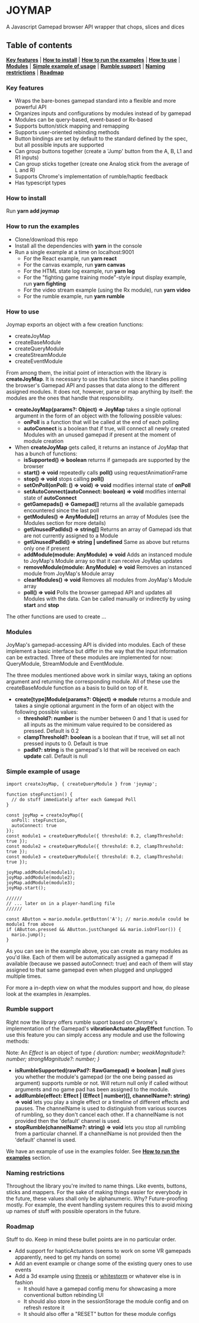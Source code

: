 # JOYMAP

A Javascript Gamepad browser API wrapper that chops, slices and dices

## Table of contents

**[Key features](#key-features)** |
**[How to install](#how-to-install)** |
**[How to run the examples](#how-to-run-the-examples)** |
**[How to use](#how-to-use)** |
**[Modules](#modules)** |
**[Simple example of usage](#simple-example-of-usage)** |
**[Rumble support](#rumble-support)** |
**[Naming restrictions](#naming-restrictions)** |
**[Roadmap](#roadmap)**

### Key features

* Wraps the bare-bones gamepad standard into a flexible and more powerful API
* Organizes inputs and configurations by modules instead of by gamepad
* Modules can be query-based, event-based or Rx-based
* Supports button/stick mapping and remapping
* Supports user-oriented rebinding methods
* Button bindings are set by default to the standard defined by the spec, but all possible inputs are supported
* Can group buttons together (create a 'Jump' button from the A, B, L1 and R1 inputs)
* Can group sticks together (create one Analog stick from the average of L and R)
* Supports Chrome's implementation of rumble/haptic feedback
* Has typescript types

### How to install

Run **yarn add joymap**

### How to run the examples

* Clone/download this repo
* Install all the dependencies with **yarn** in the console
* Run a single example at a time on localhost:9001
  * For the React example, run **yarn react**
  * For the canvas example, run **yarn canvas**
  * For the HTML state log example, run **yarn log**
  * For the "fighting game training mode"-style input display example, run **yarn fighting**
  * For the video stream example (using the Rx module), run **yarn video**
  * For the rumble example, run **yarn rumble**

### How to use

Joymap exports an object with a few creation functions:

* createJoyMap
* createBaseModule
* createQueryModule
* createStreamModule
* createEventModule

From among them, the initial point of interaction with the library is **createJoyMap**. It is necessary to use this function since it handles polling the browser's Gamepad API and passes that data along to the different assigned modules. It does not, however, parse or map anything by itself: the modules are the ones that handle that responsibility.

* **createJoyMap(params?: Object) => JoyMap** takes a single optional argument in the form of an object with the following possible values:
  * **onPoll** is a function that will be called at the end of each polling
  * **autoConnect** is a boolean that if true, will connect all newly created Modules with an unused gamepad if present at the moment of module creation
* When **createJoyMap** gets called, it returns an instance of JoyMap that has a bunch of functions:
  * **isSupported() => boolean** returns if gamepads are supported by the browser
  * **start() => void** repeatedly calls **poll()** using requestAnimationFrame
  * **stop() => void** stops calling **poll()**
  * **setOnPoll(onPoll: () => void) => void** modifies internal state of **onPoll**
  * **setAutoConnect(autoConnect: boolean) => void** modifies internal state of **autoConnect**
  * **getGamepads() => Gamepad[]** returns all the available gamepads encountered since the last poll
  * **getModules() => AnyModule[]** returns an array of Modules (see the Modules section for more details)
  * **getUnusedPadIds() => string[]** Returns an array of Gamepad ids that are not currently assigned to a Module
  * **getUnusedPadId() => string | undefined** Same as above but returns only one if present
  * **addModule(module: AnyModule) => void** Adds an instanced module to JoyMap's Module array so that it can receive JoyMap updates
  * **removeModule(module: AnyModule) => void** Removes an instanced module from JoyMap's Module array
  * **clearModules() => void** Removes all modules from JoyMap's Module array
  * **poll() => void** Polls the browser gamepad API and updates all Modules with the data. Can be called manually or indirectly by using **start** and **stop**

The other functions are used to create ...

### Modules

JoyMap's gamepad-accessing API is divided into modules. Each of these implement a basic interface but differ in the way that the input information can be extracted. Three of these modules are implemented for now: QueryModule, StreamModule and EventModule.

The three modules mentioned above work in similar ways, taking an options argument and returning the corresponding module. All of these use the createBaseModule function as a basis to build on top of it.

* **create[type]Module(params?: Object) => module** returns a module and takes a single optional argument in the form of an object with the following possible values:
  * **threshold?: number** is the number between 0 and 1 that is used for all inputs as the minimum value required to be considered as pressed. Default is 0.2
  * **clampThreshold?: boolean** is a boolean that if true, will set all not pressed inputs to 0. Default is true
  * **padId?: string** is the gamepad's Id that will be received on each **update** call. Default is null

### Simple example of usage

    import createJoyMap, { createQueryModule } from 'joymap';
    
    function stepFunction() {
      // do stuff immediately after each Gamepad Poll
    }

    const joyMap = createJoyMap({
      onPoll: stepFunction,
      autoConnect: true
    });
    const module1 = createQueryModule({ threshold: 0.2, clampThreshold: true });
    const module2 = createQueryModule({ threshold: 0.2, clampThreshold: true });
    const module3 = createQueryModule({ threshold: 0.2, clampThreshold: true });
    
    joyMap.addModule(module1);
    joyMap.addModule(module2);
    joyMap.addModule(module3);
    joyMap.start();
    
    //////
    // ... later on in a player-handling file
    //////
    
    const AButton = mario.module.getButton('A'); // mario.module could be module1 from above
    if (AButton.pressed && AButton.justChanged && mario.isOnFloor()) {
      mario.jump();
    }

As you can see in the example above, you can create as many modules as you'd like. Each of them will be automatically assigned a gamepad if available (because we passed autoConnect: true) and each of them will stay assigned to that same gamepad even when plugged and unplugged multiple times.

For more a in-depth view on what the modules support and how, do please look at the examples in /examples.

### Rumble support

Right now the library offers rumble suport based on Chrome's implementation of the Gamepad's **vibrationActuator.playEffect** function. To use this feature you can simply access any module and use the following methods:

  Note: An *Effect* is an object of type *{ duration: number; weakMagnitude?: number; strongMagnitude?: number; }*

* **isRumbleSupported(rawPad?: RawGamepad) => boolean | null** gives you whether the module's gamepad (or the one being passed as argument) supports rumble or not. Will return null only if called without arguments and no game pad has been assigned to the module.
* **addRumble(effect: Effect | (Effect | number)[], channelName?: string) => void** lets you play a single effect or a timeline of different effects and pauses. The channelName is used to distinguish from various sources of rumbling, so they don't cancel each other. If a channelName is not provided then the 'default' channel is used.
* **stopRumble(channelName?: string) => void** lets you stop all rumbling from a particular channel. If a channelName is not provided then the 'default' channel is used.

We have an example of use in the examples folder. See **[How to run the examples](#how-to-run-the-examples)** section.

### Naming restrictions

Throughout the library you're invited to name things. Like events, buttons, sticks and mappers. For the sake of making things easier for everybody in the future, these values shall only be alphanumeric. Why? Future-proofing mostly. For example, the event handling system requires this to avoid mixing up names of stuff with possible operators in the future.

### Roadmap

Stuff to do. Keep in mind these bullet points are in no particular order.

* Add support for hapticActuators (seems to work on some VR gamepads apparently, need to get my hands on some)
* Add an event example or change some of the existing query ones to use events
* Add a 3d example using [threejs](https://github.com/mrdoob/three.js/) or [whitestorm](https://github.com/WhitestormJS/whitestorm.js) or whatever else is in fashion
  * It should have a gamepad config menu for showcasing a more conventional button rebinding UI
  * It should also store in the sessionStorage the module config and on refresh restore it
  * It should also offer a "RESET" button for these module configs
